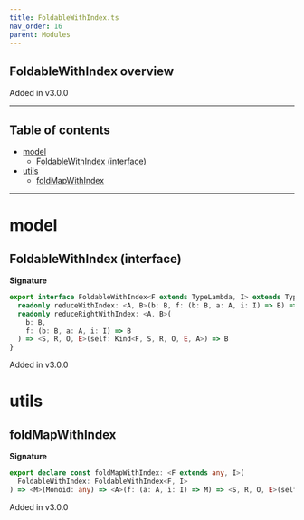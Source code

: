 ```yaml
---
title: FoldableWithIndex.ts
nav_order: 16
parent: Modules
---
```


## FoldableWithIndex overview

Added in v3.0.0

---

<h2 class="text-delta">Table of contents</h2>

- [model](#model)
  - [FoldableWithIndex (interface)](#foldablewithindex-interface)
- [utils](#utils)
  - [foldMapWithIndex](#foldmapwithindex)

---

# model

## FoldableWithIndex (interface)

**Signature**

```ts
export interface FoldableWithIndex<F extends TypeLambda, I> extends TypeClass<F> {
  readonly reduceWithIndex: <A, B>(b: B, f: (b: B, a: A, i: I) => B) => <S, R, O, E>(self: Kind<F, S, R, O, E, A>) => B
  readonly reduceRightWithIndex: <A, B>(
    b: B,
    f: (b: B, a: A, i: I) => B
  ) => <S, R, O, E>(self: Kind<F, S, R, O, E, A>) => B
}
```

Added in v3.0.0

# utils

## foldMapWithIndex

**Signature**

```ts
export declare const foldMapWithIndex: <F extends any, I>(
  FoldableWithIndex: FoldableWithIndex<F, I>
) => <M>(Monoid: any) => <A>(f: (a: A, i: I) => M) => <S, R, O, E>(self: any) => M
```

Added in v3.0.0
